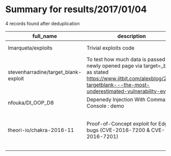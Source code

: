 
# Summary for results/2017/01/04
    
4 records found after deduplication

| full_name | description | html_url | matched_list | matched_count | pushed_at | size | stargazers_count | language | forks_count | vul_ids |
|--------------------------------------|----------------------------------------------------------------------------------------------------------------------------------------------------------------------------------|---------------------------------------------------------|-----------------------|-----------------|---------------------------|--------|--------------------|------------|---------------|------------------------------------|
| lmarqueta/exploits | Trivial exploits code | https://github.com/lmarqueta/exploits | ['exploit'] | 1 | 2017-01-04 19:27:54+00:00 | 10 | 0 | Python | 1 | [] |
| stevenharradine/target_blank-exploit | To test how much data is passed to a newly opened page via target=_blank as stated https://www.jitbit.com/alexblog/256-targetblank---the-most-underestimated-vulnerability-ever/ | https://github.com/stevenharradine/target_blank-exploit | ['exploit'] | 1 | 2017-01-04 02:53:26+00:00 | 5 | 0 | HTML | 0 | [] |
| nfouka/DI_OOP_D8 | Depenedy Injection With Command Console : demo | https://github.com/nfouka/DI_OOP_D8 | ['command injection'] | 1 | 2017-01-04 23:25:36+00:00 | 4 | 0 | PHP | 0 | [] |
| theori-io/chakra-2016-11 | Proof-of-Concept exploit for Edge bugs (CVE-2016-7200 & CVE-2016-7201) | https://github.com/theori-io/chakra-2016-11 | ['exploit'] | 1 | 2017-01-04 23:42:46+00:00 | 4 | 139 | HTML | 53 | ['CVE-2016-7200', 'CVE-2016-7201'] |

